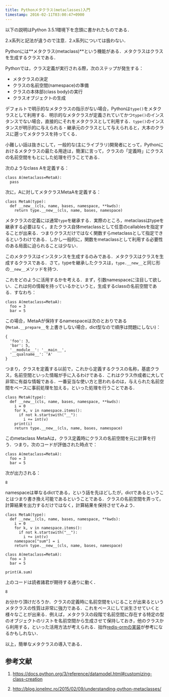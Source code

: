 ```yaml
---
title: Pythonメタクラス(metaclasses)入門 
timestamp: 2016-02-11T03:00:47+0900
---
```



以下の説明はPython 3.5.1環境下を念頭に書かれたものである．

2.x系列と記法が違うので注意．2.x系列については扱わない．

Pythonには**メタクラス(metaclass)**という機能がある．メタクラスはクラスを生成するクラスである．

Pythonでは，クラス定義が実行される際，次のステップが発生する：

- メタクラスの決定
- クラスの名前空間(namespace)の準備
- クラスの本体部(class body)の実行
- クラスオブジェクトの生成

デフォルトで明示的なメタクラスの指示がない場合，Pythonは`type()`をメタクラスとして利用する．明示的なメタクラスが定義されていてかつ`type()`のインスタンスでない場合，直接的にそれをメタクラスとして利用する．`type()`のインスタンスが明示的に与えられる・継承元のクラスとして与えられると，大本のクラスに遡ってメタクラスを持ってくる．

小難しい話は抜きにして，一般的な(主にライブラリ)開発者にとって，Pythonにおけるメタクラスの最たる用途は，簡潔に言って，クラスの「定義時」にクラスの名前空間をもとにした処理を行うことである．



次のようなclass Aを定義する：

```
class A(metaclass=MetaA):
  pass
```

次に，Aに対してメタクラスMetaAを定義する：

```
class MetaA(type):
  def __new__(cls, name, bases, namespace, **kwds):
    return type.__new__(cls, name, bases, namespace)
```

メタクラスの定義には通常`type`を継承する．実際のところ，metaclassはtypeを継承する必要はなく，またクラス自体metaclassとして任意のcallablesを指定することが出来る．つまりクラスだけではなく関数すらmetaclassとして指定できるというわけである．しかし一般的に，関数をmetaclassとして利用する必要性のある局面に迫られることは少ない．

このメタクラスはインスタンスを生成するのみである．メタクラスはクラスを生成するクラスである．さて，typeを継承したクラスは，`type.__new__`と同じ形の`__new__`メソッドを持つ．

これをどのように活用するかを考える．まず，引数namespaceに注目して欲しい．これは何の情報を持っているかというと，生成するclassの名前空間である．すなわち：

```
class A(metaclass=MetaA):
  foo = 3
  bar = 5
```

この場合，MetaAが保持するnamespaceは次のとおりである(`MetaA.__prepare__`を上書きしない場合，dict型なので順序は問題にしない)：

```
{
  'foo': 3, 
  'bar': 5, 
  '__module__': '__main__', 
  '__qualname__': 'A'
}
```

つまり，クラスを定義する以前で，これから定義するクラスの名称，基底クラス，名前空間といった情報が手に入るわけである．これはクラス作成者に大して非常に有益な情報である．一番妥当な使い方と思われるのは，与えられた名前空間をベースに事前処理を加える，といった処理を行うことである．

```
class MetaA(type):
  def __new__(cls, name, bases, namespace, **kwds):
    i = 0
    for k, v in namespace.items():
      if not k.startswith("__"):
        i += int(v)
    print(i)
    return type.__new__(cls, name, bases, namespace)
```

このmetaclass MetaAは，クラス定義時にクラスの名前空間を元に計算を行う．つまり，次のコードが評価された時点で：
```
class A(metaclass=MetaA):
  foo = 3
  bar = 5
```
次が出力される：
```
8
```

namespaceは単なるdictである，という話を先ほどしたが，dictであるということはつまり書き換え可能であるということである．クラスの名前空間を弄って，計算結果を出力するだけではなく，計算結果を保持させてみよう．

```
class MetaA(type):
  def __new__(cls, name, bases, namespace, **kwds):
    i = 0
    for k, v in namespace.items():
      if not k.startswith("__"):
        i += int(v)
    namespace["sum"] = i
    return type.__new__(cls, name, bases, namespace)

class A(metaclass=MetaA):
  foo = 3
  bar = 5
```


```
print(A.sum)
```

上のコードは読者諸君が期待する通りに動く．

```
8
```

お分かり頂けだろうか．クラスの定義時に名前空間をいじることが出来るというメタクラスの性質は非常に強力である．これをベースにして派生させていくと様々なことが出来る．例えば，メタクラスの段階で名前空間に存在する特定の型のオブジェクトのリストを名前空間から生成させて保持しておき，他のクラスから利用する，といった活用方法が考えられる．拙作[redis-ormの実装](https://github.com/minamorl/redis-orm/)が参考になるかもしれない．

以上，簡単なメタクラスの導入である．

## 参考文献
1. https://docs.python.org/3/reference/datamodel.html#customizing-class-creation

2. http://blog.ionelmc.ro/2015/02/09/understanding-python-metaclasses/



